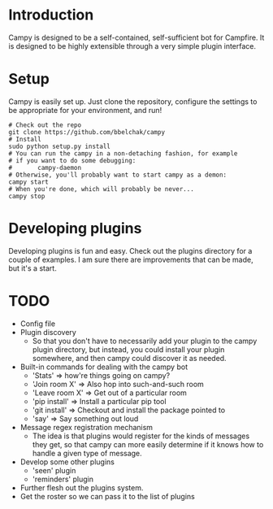 Introduction
==================

Campy is designed to be a self-contained, self-sufficient bot for Campfire.
It is designed to be highly extensible through a very simple plugin interface.

Setup
==================

Campy is easily set up. Just clone the repository, configure the settings to be
appropriate for your environment, and run!

	# Check out the repo
	git clone https://github.com/bbelchak/campy
	# Install
	sudo python setup.py install
	# You can run the campy in a non-detaching fashion, for example
	# if you want to do some debugging:
	#		campy-daemon
	# Otherwise, you'll probably want to start campy as a demon:
	campy start
	# When you're done, which will probably be never...
	campy stop

Developing plugins
==================

Developing plugins is fun and easy. Check out the plugins directory for a couple
of examples. I am sure there are improvements that can be made, but it's a start.

TODO
===================

* Config file
* Plugin discovery
	* So that you don't have to necessarily add your plugin to the campy plugin
	directory, but instead, you could install your plugin somewhere, and then
	campy could discover it as needed.
* Built-in commands for dealing with the campy bot
	* 'Stats' => how're things going on campy?
	* 'Join room X' => Also hop into such-and-such room
	* 'Leave room X' => Get out of a particular room
	* 'pip install' => Install a particular pip tool
	* 'git install' => Checkout and install the package pointed to
	* 'say' => Say something out loud
* Message regex registration mechanism
	* The idea is that plugins would register for the kinds of messages they get,
	so that campy can more easily determine if it knows how to handle a given type
	of message.
* Develop some other plugins
	* 'seen' plugin
	* 'reminders' plugin
* Further flesh out the plugins system.
* Get the roster so we can pass it to the list of plugins
